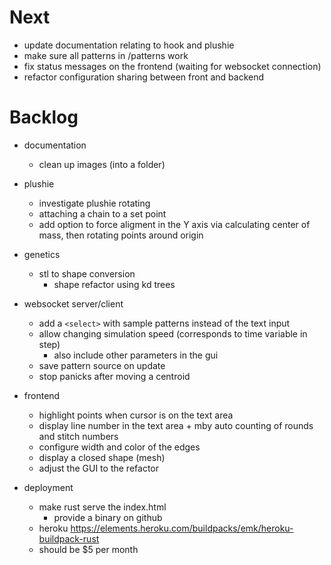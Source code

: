 # Next
- update documentation relating to hook and plushie
- make sure all patterns in /patterns work
- fix status messages on the frontend (waiting for websocket connection)
- refactor configuration sharing between front and backend

# Backlog

- documentation
  - clean up images (into a folder)

- plushie
  - investigate plushie rotating
  - attaching a chain to a set point
  - add option to force aligment in the Y axis via calculating center of mass, then rotating points around origin

- genetics
  - stl to shape conversion
    - shape refactor using kd trees

- websocket server/client
  - add a `<select>` with sample patterns instead of the text input
  - allow changing simulation speed (corresponds to time variable in step)
    - also include other parameters in the gui
  - save pattern source on update
  - stop panicks after moving a centroid

- frontend
  - highlight points when cursor is on the text area
  - display line number in the text area + mby auto counting of rounds and stitch numbers
  - configure width and color of the edges
  - display a closed shape (mesh)
  - adjust the GUI to the refactor

- deployment
  - make rust serve the index.html
    - provide a binary on github
  - heroku https://elements.heroku.com/buildpacks/emk/heroku-buildpack-rust
  - should be $5 per month